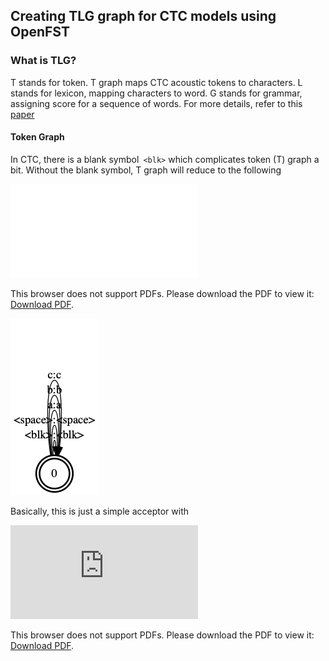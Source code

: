 ## Creating TLG graph for CTC models using OpenFST

### What is TLG?
T stands for token. T graph maps CTC acoustic tokens to characters. 
L stands for lexicon, mapping characters to word. 
G stands for grammar, assigning score for a sequence of words. 
For more details, refer to this [paper]()

#### Token Graph
In CTC, there is a blank symbol` <blk>` which complicates token (T) graph a bit.
Without the blank symbol, T graph will reduce to the following

<object data="ifst.pdf" type="application/pdf" width="700px" height="700px">
    <embed src="ifst.pdf">
        <p>This browser does not support PDFs. Please download the PDF to view it: <a href="ifst.pdf">Download PDF</a>.</p>
    </embed>
</object> 

![alt text](ifst.png "Idea T Graph")

Basically, this is just a simple acceptor with

<object data="http://yoursite.com/the.pdf" type="application/pdf" width="700px" height="700px">
    <embed src="http://yoursite.com/the.pdf">
        <p>This browser does not support PDFs. Please download the PDF to view it: <a href="http://yoursite.com/the.pdf">Download PDF</a>.</p>
    </embed>
</object> 